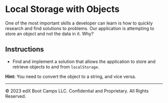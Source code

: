 # Local Storage with Objects

One of the most important skills a developer can learn is how to quickly research and find solutions to problems. Our application is attempting to store an object and not the data in it. Why?

## Instructions

* Find and implement a solution that allows the application to store and retrieve objects to and from `localStorage`.


**Hint:** You need to convert the object to a string, and vice versa.

---

© 2023 edX Boot Camps LLC. Confidential and Proprietary. All Rights Reserved.
